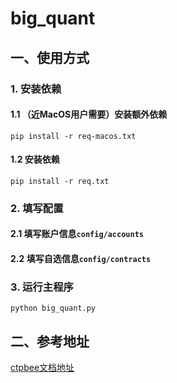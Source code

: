# big_quant

## 一、使用方式

### 1. 安装依赖

#### 1.1 （近MacOS用户需要）安装额外依赖

```shell
pip install -r req-macos.txt
```

#### 1.2 安装依赖

```shell
pip install -r req.txt
```

### 2. 填写配置

#### 2.1 填写账户信息`config/accounts`

#### 2.2 填写自选信息`config/contracts`

### 3. 运行主程序

```shell
python big_quant.py
```

## 二、参考地址

[ctpbee文档地址](http://docs.ctpbee.com)